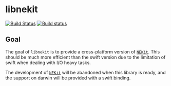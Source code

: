 # libnekit

[![Build Status](https://travis-ci.org/zhuhaow/libnekit.svg?branch=master)](https://travis-ci.org/zhuhaow/libnekit) [![Build status](https://ci.appveyor.com/api/projects/status/03jy4k9c8etur68u?svg=true)](https://ci.appveyor.com/project/zhuhaow/libnekit)

## Goal
The goal of `libnekit` is to provide a cross-platform version of [`NEKit`](https://github.com/zhuhaow/NEKit). This should be much more efficient than the swift version due to the limitation of swift when dealing with I/O heavy tasks.

The development of [`NEKit`](https://github.com/zhuhaow/NEKit) will be abandoned when this library is ready, and the support on darwin will be provided with a swift binding.
